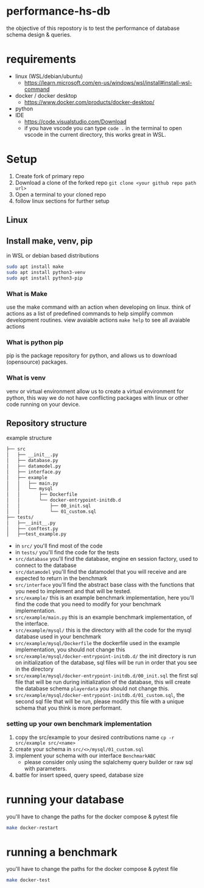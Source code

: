 # performance-hs-db
the objective of this repostory is to test the performance of database schema design & queries.

# requirements
- linux (WSL/debian/ubuntu)
    - https://learn.microsoft.com/en-us/windows/wsl/install#install-wsl-command
- docker / docker desktop
    - https://www.docker.com/products/docker-desktop/
- python
- IDE
    - https://code.visualstudio.com/Download
    - if you have vscode you can type `code .` in the terminal to open vscode in the current directory, this works great in WSL.

# Setup
1. Create fork of primary repo
2. Download a clone of the forked repo `git clone <your github repo path url>`
3. Open a terminal to your cloned repo
4. follow linux sections for further setup

## Linux
## Install make, venv, pip
in WSL or debian based distributions
```sh
sudo apt install make
sudo apt install python3-venv
sudo apt install python3-pip
```
###  What is Make
use the make command with an action when developing on linux. think of actions as a list of predefined commands to help simplify common development routines.
view avaiable actions
`make help` to see all avaiable actions
### What is python pip
pip is the package repository for python, and allows us to download (opensource) packages.
###  What is venv
venv or virtual environment allow us to create a virtual environment for python, this way we do not have conflicting packages with linux or other code running on your device.

## Repository structure
example structure
```sh
├── src
│   ├── __init__.py
│   ├── database.py
│   ├── datamodel.py
│   ├── interface.py
│   ├── example
│   │   ├── main.py
│   │   └── mysql
│   │       ├── Dockerfile
│   │       └── docker-entrypoint-initdb.d
│   │           ├── 00_init.sql
│   │           └── 01_custom.sql
├── tests/
│   ├──__init__.py
│   ├── conftest.py
│   ├──test_example.py
```
- in `src/` you'll find most of the code
- in `tests/` you'll find the code for the tests
- `src/database` you'll find the database, engine en session factory, used to connect to the database
- `src/datamodel` you'll find the datamodel that you will receive and are expected to return in the benchmark
- `src/interface` you'll find the abstract base class with the functions that you need to implement and that will be tested.
- `src/example/` this is an example benchmark implementation, here you'll find the code that you need to modify for your benchmark implementation.
- `src/example/main.py` this is an example benchmark implementation, of the interface.
- `src/example/mysql/` this is the directory with all the code for the mysql database used in your benchmark
- `src/example/mysql/Dockerfile` the dockerfile used in the example implementation, you should not change this
- `src/example/mysql/docker-entrypoint-initdb.d/` the init directory is run on initialization of the database, sql files will be run in order that you see in the directory
- `src/example/mysql/docker-entrypoint-initdb.d/00_init.sql` the first sql file that will be run during initialization of the database, this will create the database schema `playerdata` you should not change this.
- `src/example/mysql/docker-entrypoint-initdb.d/01_custom.sql`, the second sql file that will be run, please modify this file with a unique schema that you think is more performant.
### setting up your own benchmark implementation
1. copy the src/example to your desired contributions name `cp -r src/example src/<name>`
2. create your schema in `src/<>/mysql/01_custom.sql`
3. implement your schema with our interface `BenchmarkABC`
    - please consider only using the sqlalchemy query builder or raw sql with parameters.
3. battle for insert speed, query speed, database size


# running your database
you'll have to change the paths for the docker compose & pytest file
```sh
make docker-restart
```

# running a benchmark
you'll have to change the paths for the docker compose & pytest file
```sh
make docker-test
```
